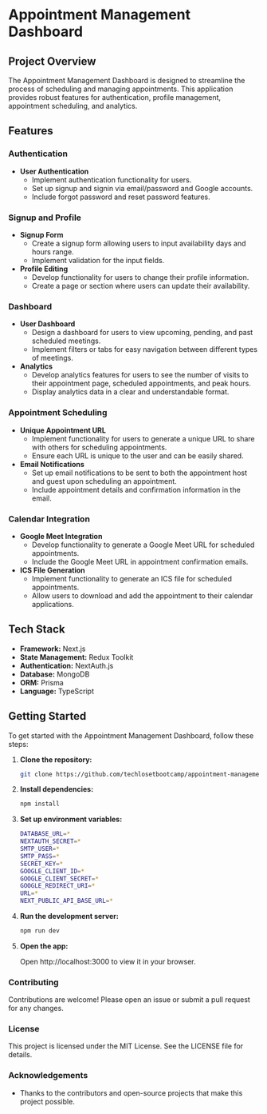 # Appointment Management Dashboard

## Project Overview

The Appointment Management Dashboard is designed to streamline the process of scheduling and managing appointments. This application provides robust features for authentication, profile management, appointment scheduling, and analytics.

## Features

### Authentication

- **User Authentication**
  - Implement authentication functionality for users.
  - Set up signup and signin via email/password and Google accounts.
  - Include forgot password and reset password features.

### Signup and Profile

- **Signup Form**
  - Create a signup form allowing users to input availability days and hours range.
  - Implement validation for the input fields.
- **Profile Editing**
  - Develop functionality for users to change their profile information.
  - Create a page or section where users can update their availability.

### Dashboard

- **User Dashboard**
  - Design a dashboard for users to view upcoming, pending, and past scheduled meetings.
  - Implement filters or tabs for easy navigation between different types of meetings.
- **Analytics**
  - Develop analytics features for users to see the number of visits to their appointment page, scheduled appointments, and peak hours.
  - Display analytics data in a clear and understandable format.

### Appointment Scheduling

- **Unique Appointment URL**
  - Implement functionality for users to generate a unique URL to share with others for scheduling appointments.
  - Ensure each URL is unique to the user and can be easily shared.
- **Email Notifications**
  - Set up email notifications to be sent to both the appointment host and guest upon scheduling an appointment.
  - Include appointment details and confirmation information in the email.

### Calendar Integration

- **Google Meet Integration**
  - Develop functionality to generate a Google Meet URL for scheduled appointments.
  - Include the Google Meet URL in appointment confirmation emails.
- **ICS File Generation**
  - Implement functionality to generate an ICS file for scheduled appointments.
  - Allow users to download and add the appointment to their calendar applications.

## Tech Stack

- **Framework:** Next.js
- **State Management:** Redux Toolkit
- **Authentication:** NextAuth.js
- **Database:** MongoDB
- **ORM:** Prisma
- **Language:** TypeScript

## Getting Started

To get started with the Appointment Management Dashboard, follow these steps:

1. **Clone the repository:**
   ```sh
   git clone https://github.com/techlosetbootcamp/appointment-management-dashboard-muhammad-qasim.git

2. **Install dependencies:**
   ```sh
   npm install

3. **Set up environment variables:**
   ```sh
   DATABASE_URL=*
   NEXTAUTH_SECRET=*
   SMTP_USER=*
   SMTP_PASS=*
   SECRET_KEY=*
   GOOGLE_CLIENT_ID=*
   GOOGLE_CLIENT_SECRET=*
   GOOGLE_REDIRECT_URI=*
   URL=*
   NEXT_PUBLIC_API_BASE_URL=*

4. **Run the development server:**
   ```sh
   npm run dev

5. **Open the app:**

    Open http://localhost:3000 to view it in your browser.

### Contributing
Contributions are welcome! Please open an issue or submit a pull request for any changes.

### License
This project is licensed under the MIT License. See the LICENSE file for details.

### Acknowledgements
- Thanks to the contributors and open-source projects that make this project possible.
